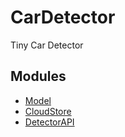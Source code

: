 # CarDetector
Tiny Car Detector

## Modules
- [Model](Model/README.md)
- [CloudStore](CloudStore/README.md)
- [DetectorAPI](DetectorApi/README.md)


